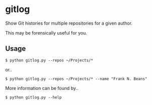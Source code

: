 # gitlog

Show Git histories for multiple repositories for a given author.

This may be forensically useful for you.

## Usage

    $ python gitlog.py --repos ~/Projects/*

or..

    $ python gitlog.py --repos ~/Projects/* --name "Frank N. Beans"

More information can be found by..

    $ python gitlog.py --help 
